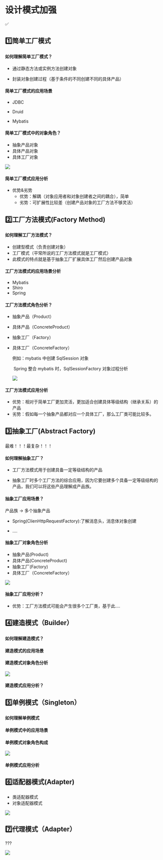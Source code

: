 # 设计模式加强

:white_check_mark:

## :one:简单工厂模式

#### 如何理解简单工厂模式？

* 通过静态方法或实例方法创建对象

* 封装对象创建过程（基于条件的不同创建不同的具体产品）

#### 简单工厂模式的应用场景

+ JDBC

+ Druid

+ Mybatis

#### 简单工厂模式中的对象角色？

+ 抽象产品对象
+ 具体产品对象
+ 具体工厂对象

![](https://s2.ax1x.com/2020/02/02/1twq4U.png)

#### 简单工厂模式应用分析

- 优势&劣势
  - 优势：解耦（对象应用者和对象创建者之间的耦合），简单
  - 劣势：可扩展性比较差（创建产品对象的工厂方法不够灵活）

## :two:工厂方法模式(Factory Method)

#### 如何理解工厂方法模式？

+ 创建型模式（负责创建对象）
+ 工厂模式（平常所说的工厂方法模式就是工厂模式）
+ 此模式的特点就是基于抽象工厂扩展具体工厂然后创建产品对象

#### 工厂方法模式的应用场景分析

- Mybatis
- Shiro
- Spring

#### 工厂方法模式角色分析？

- 抽象产品（Product）

- 具体产品（ConcreteProduct）

- 抽象工厂（Factory）

- 具体工厂（ConcreteFactory）

  例如：mybatis 中创建 SqlSession 对象

  ​			Spring 整合 mybatis 时，SqlSessionFactory 对象过程分析
  
  ![](https://s2.ax1x.com/2020/02/02/1twOCF.png)

#### 工厂方法模式应用分析

- 优势：相对于简单工厂更加灵活，更加适合创建具体等级结构（继承关系）的产品
- 劣势：假如每一个抽象产品都对应一个具体工厂，那么工厂类可能比较多。

## :three:抽象工厂(Abstract Factory)

最难！！！最复杂！！！

#### 如何理解抽象工厂？

- 工厂方法模式用于创建具备一定等级结构的产品

- 抽象工厂时多个工厂方法的综合应用，因为它要创建多个具备一定等级结构的产品，我们可以将这些产品理解成产品族。

#### 抽象工厂应用场景？

产品族 -> 多个抽象产品

- Spring(ClienHttpRequestFactory):了解消息头，消息体对象创建

- ....

#### 抽象工厂对象角色分析

- 抽象产品(Product)
- 具体产品(ConcreteProduct)
- 抽象工厂(Factory)
- 具体工厂（ConcreteFactory）

![](https://s2.ax1x.com/2020/02/02/1twX34.png)

#### 抽象工厂应用分析？

- 优势：工厂方法模式可能会产生很多个工厂类，基于此....

## :four:建造模式（Builder）

#### 如何理解建造模式？

#### 建造模式的应用场景

#### 建造模式对象角色分析



![](https://s2.ax1x.com/2020/02/02/1twbNT.png)

#### 建造模式应用分析？

## :five:单例模式（Singleton）

#### 如何理解单例模式

#### 单例模式中的应用场景

#### 单例模式对象角色构成



![](https://s2.ax1x.com/2020/02/04/1DSXz4.png)

#### 单例模式应用分析

## :six:适配器模式(Adapter)

- 类适配器模式
- 对象适配器模式

![](https://s2.ax1x.com/2020/02/04/1DSvQJ.png)

## :seven:代理模式（Adapter）

???

![](https://s2.ax1x.com/2020/02/04/1Dp9dx.png)